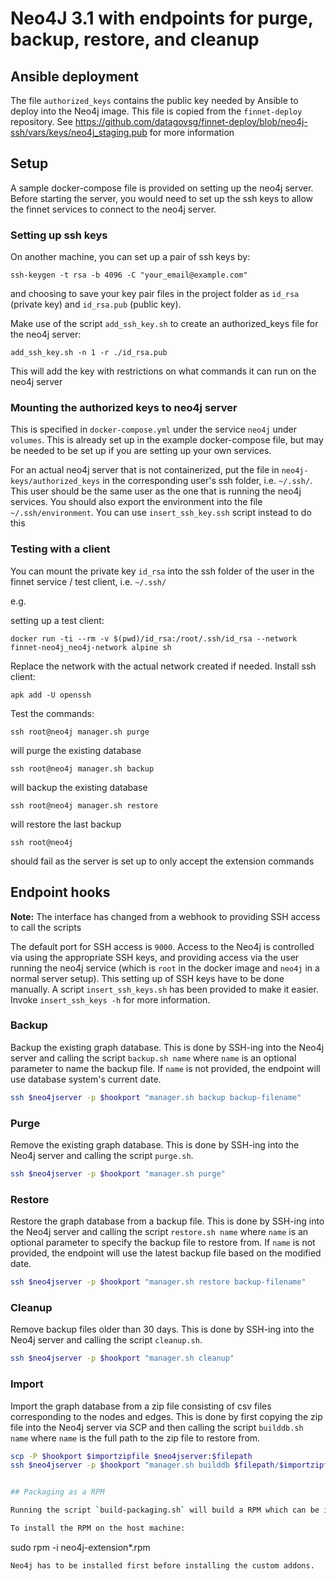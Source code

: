# Neo4J 3.1 with endpoints for purge, backup, restore, and cleanup

## Ansible deployment

The file `authorized_keys` contains the public key needed by Ansible to deploy into the Neo4j image. This file is copied from the `finnet-deploy` repository. See https://github.com/datagovsg/finnet-deploy/blob/neo4j-ssh/vars/keys/neo4j_staging.pub for more information

## Setup

A sample docker-compose file is provided on setting up the neo4j server. Before starting the server, you would need to set up the ssh keys to allow the finnet services to connect to the neo4j server. 

### Setting up ssh keys

On another machine, you can set up a pair of ssh keys by:

```
ssh-keygen -t rsa -b 4096 -C "your_email@example.com"
```

and choosing to save your key pair files in the project folder as `id_rsa` (private key) and `id_rsa.pub` (public key).

Make use of the script `add_ssh_key.sh` to create an authorized_keys file for the neo4j server:

```
add_ssh_key.sh -n 1 -r ./id_rsa.pub
```

This will add the key with restrictions on what commands it can run on the neo4j server

### Mounting the authorized keys to neo4j server

This is specified in `docker-compose.yml` under the service `neo4j` under `volumes`. This is already set up in the example docker-compose file, but may be needed to be set up if you are setting up your own services. 

For an actual neo4j server that is not containerized, put the file in `neo4j-keys/authorized_keys` in the corresponding user's ssh folder, i.e. `~/.ssh/`. This user should be the same user as the one that is running the neo4j services. You should also export the environment into the file `~/.ssh/environment`. You can use `insert_ssh_key.ssh` script instead to do this

### Testing with a client 

You can mount the private key `id_rsa` into the ssh folder of the user in the finnet service / test client, i.e. `~/.ssh/` 

e.g.

setting up a test client:

```
docker run -ti --rm -v $(pwd)/id_rsa:/root/.ssh/id_rsa --network finnet-neo4j_neo4j-network alpine sh
```

Replace the network with the actual network created if needed. Install ssh client:

`apk add -U openssh`

Test the commands:

`ssh root@neo4j manager.sh purge`

will purge the existing database

`ssh root@neo4j manager.sh backup`

will backup the existing database

`ssh root@neo4j manager.sh restore`

will restore the last backup

`ssh root@neo4j`

should fail as the server is set up to only accept the extension commands

## Endpoint hooks

**Note:** The interface has changed from a webhook to providing SSH access to call the scripts

The default port for SSH access is `9000`. Access to the Neo4j is controlled via using the appropriate SSH keys, and providing access via the user running the neo4j service (which is `root` in the docker image and `neo4j` in a normal server setup). This setting up of SSH keys have to be done manually. A script `insert_ssh_keys.sh` has been provided to make it easier. Invoke `insert_ssh_keys -h` for more information.

### Backup

Backup the existing graph database. This is done by SSH-ing into the Neo4j server and calling the script `backup.sh name` where `name` is an optional parameter to name the backup file. If `name` is not provided, the endpoint will use database system's current date.

```bash
ssh $neo4jserver -p $hookport "manager.sh backup backup-filename"
```

### Purge

Remove the existing graph database. This is done by SSH-ing into the Neo4j server and calling the script `purge.sh`.

```bash
ssh $neo4jserver -p $hookport "manager.sh purge"
```

### Restore

Restore the graph database from a backup file. This is done by SSH-ing into the Neo4j server and calling the script `restore.sh name` where `name` is an optional parameter to specify the backup file to restore from. If `name` is not provided, the endpoint will use the latest backup file based on the modified date.

```bash
ssh $neo4jserver -p $hookport "manager.sh restore backup-filename"
```

### Cleanup

Remove backup files older than 30 days. This is done by SSH-ing into the Neo4j server and calling the script `cleanup.sh`.

```bash
ssh $neo4jserver -p $hookport "manager.sh cleanup"
```


### Import

Import the graph database from a zip file consisting of csv files corresponding to the nodes and edges. This is done by first copying the zip file into the Neo4j server via SCP and then calling the script `builddb.sh name` where `name` is the full path to the zip file to restore from.

```bash
scp -P $hookport $importzipfile $neo4jserver:$filepath
ssh $neo4jserver -p $hookport "manager.sh builddb $filepath/$importzipfile"


## Packaging as a RPM

Running the script `build-packaging.sh` will build a RPM which can be installed in the host machine (with Neo4j installed) as a service.

To install the RPM on the host machine:
```
sudo rpm -i neo4j-extension*.rpm
```
Neo4j has to be installed first before installing the custom addons.

